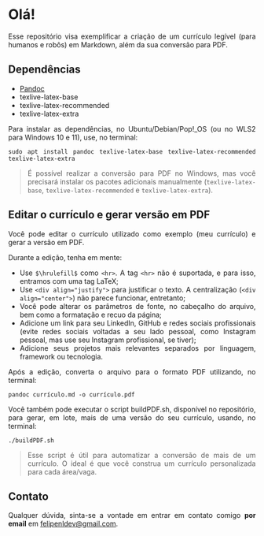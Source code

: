 # Olá!

<div align="justify">

Esse repositório visa exemplificar a criação de um currículo legível (para humanos e robôs) em Markdown, além da sua conversão para PDF.

## Dependências

* [Pandoc](https://pandoc.org/)
* texlive-latex-base
* texlive-latex-recommended 
* texlive-latex-extra

Para instalar as dependências, no Ubuntu/Debian/Pop!_OS (ou no WLS2 para Windows 10 e 11), use, no terminal:

```shell
sudo apt install pandoc texlive-latex-base texlive-latex-recommended texlive-latex-extra
```

> É possível realizar a conversão para PDF no Windows, mas você precisará instalar os pacotes adicionais manualmente (`texlive-latex-base`, `texlive-latex-recommended` e `texlive-latex-extra`).
  
## Editar o currículo e gerar versão em PDF

Você pode editar o currículo utilizado como exemplo (meu currículo) e gerar a versão em PDF.

Durante a edição, tenha em mente:

* Use `$\hrulefill$` como `<hr>`. A tag `<hr>` não é suportada, e para isso, entramos com uma tag LaTeX;
* Use `<div align="justify">` para justificar o texto. A centralização (`<div align="center">`) não parece funcionar, entretanto;
* Você pode alterar os parâmetros de fonte, no cabeçalho do arquivo, bem como a formatação e recuo da página;
* Adicione um link para seu LinkedIn, GitHub e redes sociais profissionais (evite redes sociais voltadas a seu lado pessoal, como Instagram pessoal, mas use seu Instagram profissional, se tiver);
* Adicione seus projetos mais relevantes separados por linguagem, framework ou tecnologia.

Após a edição, converta o arquivo para o formato PDF utilizando, no terminal:

```shell
pandoc currículo.md -o currículo.pdf
```

Você também pode executar o script buildPDF.sh, disponível no repositório, para gerar, em lote, mais de uma versão do seu currículo, usando, no terminal:

```shell
./buildPDF.sh
```

> Esse script é útil para automatizar a conversão de mais de um currículo. O ideal é que você construa um currículo personalizada para cada área/vaga.

## Contato

Qualquer dúvida, sinta-se a vontade em entrar em contato comigo **por email** em felipenldev@gmail.com.
  
</div>
